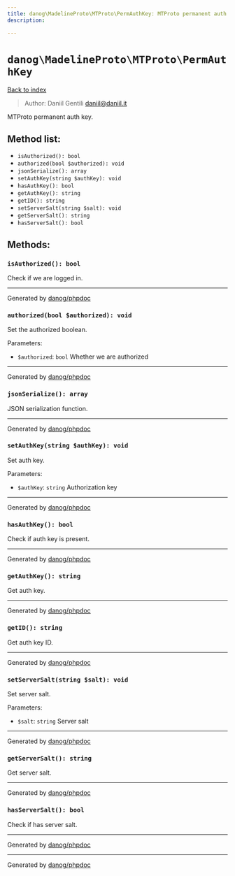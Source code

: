 ```yaml
---
title: danog\MadelineProto\MTProto\PermAuthKey: MTProto permanent auth key.
description: 

---
```

# `danog\MadelineProto\MTProto\PermAuthKey`
[Back to index](../../../index.md)

> Author: Daniil Gentili <daniil@daniil.it>  
  

MTProto permanent auth key.  




## Method list:
* `isAuthorized(): bool`
* `authorized(bool $authorized): void`
* `jsonSerialize(): array`
* `setAuthKey(string $authKey): void`
* `hasAuthKey(): bool`
* `getAuthKey(): string`
* `getID(): string`
* `setServerSalt(string $salt): void`
* `getServerSalt(): string`
* `hasServerSalt(): bool`

## Methods:
### `isAuthorized(): bool`

Check if we are logged in.


---
Generated by [danog/phpdoc](https://phpdoc.daniil.it)

### `authorized(bool $authorized): void`

Set the authorized boolean.


Parameters:
* `$authorized`: `bool` Whether we are authorized  


---
Generated by [danog/phpdoc](https://phpdoc.daniil.it)

### `jsonSerialize(): array`

JSON serialization function.


---
Generated by [danog/phpdoc](https://phpdoc.daniil.it)

### `setAuthKey(string $authKey): void`

Set auth key.


Parameters:
* `$authKey`: `string` Authorization key  


---
Generated by [danog/phpdoc](https://phpdoc.daniil.it)

### `hasAuthKey(): bool`

Check if auth key is present.


---
Generated by [danog/phpdoc](https://phpdoc.daniil.it)

### `getAuthKey(): string`

Get auth key.


---
Generated by [danog/phpdoc](https://phpdoc.daniil.it)

### `getID(): string`

Get auth key ID.


---
Generated by [danog/phpdoc](https://phpdoc.daniil.it)

### `setServerSalt(string $salt): void`

Set server salt.


Parameters:
* `$salt`: `string` Server salt  


---
Generated by [danog/phpdoc](https://phpdoc.daniil.it)

### `getServerSalt(): string`

Get server salt.


---
Generated by [danog/phpdoc](https://phpdoc.daniil.it)

### `hasServerSalt(): bool`

Check if has server salt.


---
Generated by [danog/phpdoc](https://phpdoc.daniil.it)

---
Generated by [danog/phpdoc](https://phpdoc.daniil.it)
